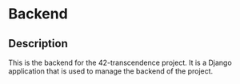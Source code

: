 # Backend

## Description

This is the backend for the 42-transcendence project. It is a Django application that is used to manage the backend of the project.
